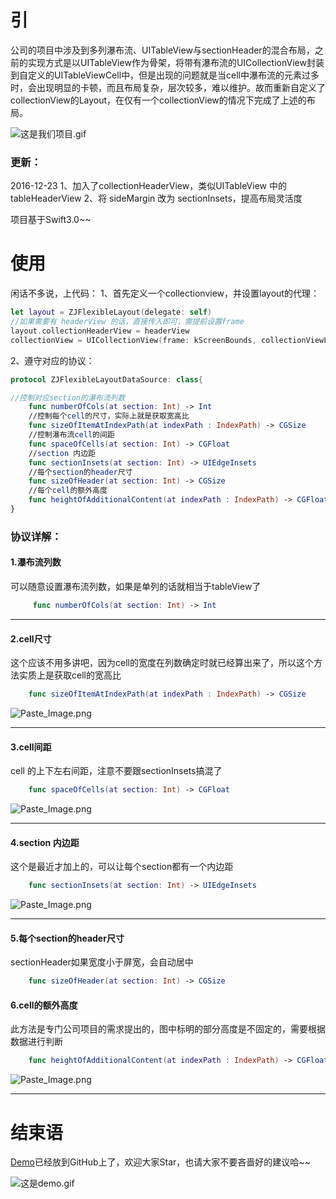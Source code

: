 # 引
公司的项目中涉及到多列瀑布流、UITableView与sectionHeader的混合布局，之前的实现方式是以UITableView作为骨架，将带有瀑布流的UICollectionView封装到自定义的UITableViewCell中，但是出现的问题就是当cell中瀑布流的元素过多时，会出现明显的卡顿，而且布局复杂，层次较多，难以维护。故而重新自定义了collectionView的Layout，在仅有一个collectionView的情况下完成了上述的布局。

![这是我们项目.gif](http://upload-images.jianshu.io/upload_images/1324647-a16b3f63f74d4323.gif?imageMogr2/auto-orient/strip)


### 更新：
2016-12-23
1、加入了collectionHeaderView，类似UITableView 中的 tableHeaderView
2、将 sideMargin 改为 sectionInsets，提高布局灵活度


项目基于Swift3.0~~
# 使用
闲话不多说，上代码：
1、首先定义一个collectionview，并设置layout的代理：
``` swift 
let layout = ZJFlexibleLayout(delegate: self)
//如果需要有 headerView 的话，直接传入即可，需提前设置frame
layout.collectionHeaderView = headerView
collectionView = UICollectionView(frame: kScreenBounds, collectionViewLayout: layout)
```
2、遵守对应的协议：
``` swift
protocol ZJFlexibleLayoutDataSource: class{

//控制对应section的瀑布流列数
    func numberOfCols(at section: Int) -> Int
    //控制每个cell的尺寸，实际上就是获取宽高比
    func sizeOfItemAtIndexPath(at indexPath : IndexPath) -> CGSize
    //控制瀑布流cell的间距
    func spaceOfCells(at section: Int) -> CGFloat
    //section 内边距
    func sectionInsets(at section: Int) -> UIEdgeInsets
    //每个section的header尺寸
    func sizeOfHeader(at section: Int) -> CGSize
    //每个cell的额外高度
    func heightOfAdditionalContent(at indexPath : IndexPath) -> CGFloat
}
```
### 协议详解：
#### 1.瀑布流列数
可以随意设置瀑布流列数，如果是单列的话就相当于tableView了
``` Swift
     func numberOfCols(at section: Int) -> Int
```
---
#### 2.cell尺寸
这个应该不用多讲吧，因为cell的宽度在列数确定时就已经算出来了，所以这个方法实质上是获取cell的宽高比
``` Swift
    func sizeOfItemAtIndexPath(at indexPath : IndexPath) -> CGSize
```
![Paste_Image.png](http://upload-images.jianshu.io/upload_images/1324647-c1d10bc34034cbab.png?imageMogr2/auto-orient/strip%7CimageView2/2/w/1240)

---
#### 3.cell间距
cell 的上下左右间距，注意不要跟sectionInsets搞混了 
``` Swift
    func spaceOfCells(at section: Int) -> CGFloat
```
![Paste_Image.png](http://upload-images.jianshu.io/upload_images/1324647-90ea5f5615c40e6f.png?imageMogr2/auto-orient/strip%7CimageView2/2/w/1240)

---
#### 4.section 内边距
这个是最近才加上的，可以让每个section都有一个内边距
```Swift
    func sectionInsets(at section: Int) -> UIEdgeInsets
```
![Paste_Image.png](http://upload-images.jianshu.io/upload_images/1324647-c6d16eb2238ec1c5.png?imageMogr2/auto-orient/strip%7CimageView2/2/w/1240)

---
#### 5.每个section的header尺寸
sectionHeader如果宽度小于屏宽，会自动居中
```Swift
    func sizeOfHeader(at section: Int) -> CGSize
```

#### 6.cell的额外高度
此方法是专门公司项目的需求提出的，图中标明的部分高度是不固定的，需要根据数据进行判断
```Swift
    func heightOfAdditionalContent(at indexPath : IndexPath) -> CGFloat
```
![Paste_Image.png](http://upload-images.jianshu.io/upload_images/1324647-4ce5208fae820967.png?imageMogr2/auto-orient/strip%7CimageView2/2/w/1240)

---
# 结束语

[Demo](https://github.com/zzjzz9266a/ZJFlexibleLayout)已经放到GitHub上了，欢迎大家Star，也请大家不要吝啬好的建议哈~~

![这是demo.gif](http://upload-images.jianshu.io/upload_images/1324647-5d3076da5d2aebff.gif?imageMogr2/auto-orient/strip)
